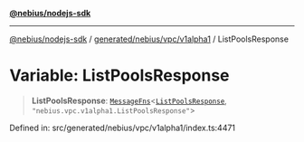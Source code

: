 [**@nebius/nodejs-sdk**](../../../../../README.md)

---

[@nebius/nodejs-sdk](../../../../../README.md) / [generated/nebius/vpc/v1alpha1](../README.md) / ListPoolsResponse

# Variable: ListPoolsResponse

> **ListPoolsResponse**: [`MessageFns`](../../../../../runtime/protos/core/interfaces/MessageFns.md)\<[`ListPoolsResponse`](../interfaces/ListPoolsResponse.md), `"nebius.vpc.v1alpha1.ListPoolsResponse"`\>

Defined in: src/generated/nebius/vpc/v1alpha1/index.ts:4471
